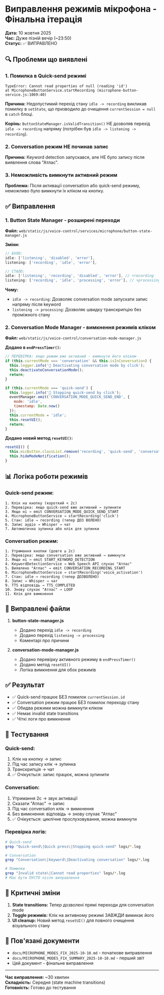 # Виправлення режимів мікрофона - Фінальна ітерація

**Дата:** 10 жовтня 2025  
**Час:** Дуже пізній вечір (~23:50)  
**Статус:** ✅ ВИПРАВЛЕНО

## 🔍 Проблеми що виявлені

### 1. Помилка в Quick-send режимі
```
TypeError: Cannot read properties of null (reading 'id')
at MicrophoneButtonService.startRecording (microphone-button-service.js:1069:40)
```

**Причина:** Недопустимий перехід стану `idle -> recording` викликав помилку в `setState`, що призводило до очищення `currentSession = null` в `catch` блоці.

**Корінь:** `ButtonStateManager.isValidTransition()` НЕ дозволяв перехід `idle -> recording` напряму (потрібен був `idle -> listening -> recording`).

### 2. Conversation режим НЕ починав запис
**Причина:** Keyword detection запускався, але НЕ було запису після виявлення слова "Атлас".

### 3. Неможливість вимкнути активний режим
**Проблема:** Після активації conversation або quick-send режиму, неможливо було вимкнути їх кліком на кнопку.

## ✅ Виправлення

### 1. Button State Manager - розширені переходи

**Файл:** `web/static/js/voice-control/services/microphone/button-state-manager.js`

**Зміни:**
```javascript
// БУЛО:
idle: ['listening', 'disabled', 'error'],
listening: ['recording', 'idle', 'error'],

// СТАЛО:
idle: ['listening', 'recording', 'disabled', 'error'], // +recording
listening: ['recording', 'idle', 'processing', 'error'], // +processing
```

**Чому:**
- `idle -> recording`: Дозволяє conversation mode запускати запис напряму після keyword
- `listening -> processing`: Дозволяє швидку транскрипцію без проміжного стану

### 2. Conversation Mode Manager - вимкнення режимів кліком

**Файл:** `web/static/js/voice-control/conversation-mode-manager.js`

**Додано в `endPressTimer()`:**
```javascript
// ПЕРЕВІРКА: якщо режим вже активний - вимкнути його кліком
if (this.currentMode === 'conversation' && this.isInConversation) {
  this.logger.info('🛑 Deactivating conversation mode by click');
  this.deactivateConversationMode();
  return;
}

if (this.currentMode === 'quick-send') {
  this.logger.info('🛑 Stopping quick-send by click');
  eventManager.emit('CONVERSATION_MODE_QUICK_SEND_END', {
    mode: 'idle',
    timestamp: Date.now()
  });
  this.currentMode = 'idle';
  this.resetUI();
  return;
}
```

**Додано новий метод `resetUI()`:**
```javascript
resetUI() {
  this.micButton.classList.remove('recording', 'quick-send', 'conversation', 'listening');
  this.hideModeNotification();
}
```

## 📊 Логіка роботи режимів

### Quick-send режим:
```
1. Клік на кнопку (короткий < 2с)
2. Перевірка: якщо quick-send вже активний → зупинити
3. Якщо ні → emit CONVERSATION_MODE_QUICK_SEND_START
4. MicrophoneButtonService → startRecording('click')
5. Стан: idle → recording (тепер ДОЗ ВОЛЕНО)
6. Запис аудіо → Whisper → чат
7. Автоматична зупинка або клік для зупинки
```

### Conversation режим:
```
1. Утримання кнопки (довге ≥ 2с)
2. Перевірка: якщо conversation вже активний → вимкнути
3. Якщо ні → emit START_KEYWORD_DETECTION
4. KeywordDetectionService → Web Speech API слухає "Атлас"
5. Виявлено "Атлас" → emit CONVERSATION_RECORDING_START
6. MicrophoneButtonService → startRecording('voice_activation')
7. Стан: idle → recording (тепер ДОЗВОЛЕНО)
8. Запис → Whisper → чат
9. TTS відповідь → TTS_COMPLETED
10. Знову слухає "Атлас" → LOOP
11. Клік для вимкнення
```

## 🔧 Виправлені файли

1. **button-state-manager.js**
   - Додано перехід `idle -> recording`
   - Додано перехід `listening -> processing`
   - Коментарі про причини

2. **conversation-mode-manager.js**
   - Додано перевірку активного режиму в `endPressTimer()`
   - Додано метод `resetUI()`
   - Логіка вимкнення для обох режимів

## ✅ Результат

- ✅ Quick-send працює БЕЗ помилок `currentSession.id`
- ✅ Conversation режим працює БЕЗ помилок переходу стану
- ✅ Обидва режими можна вимкнути кліком
- ✅ Немає invalid state transitions
- ✅ Чіткі логи про вимкнення

## 🧪 Тестування

### Quick-send:
1. Клік на кнопку → запис
2. Під час запису клік → зупинка
3. Транскрипція → чат
4. ✅ Очікується: запис працює, можна зупинити

### Conversation:
1. Утримання 2с → звук активації
2. Сказати "Атлас" → запис
3. Під час conversation клік → вимкнення
4. Без вимкнення: відповідь → знову слухає "Атлас"
5. ✅ Очікується: циклічне прослуховування, можна вимкнути

### Перевірка логів:
```bash
# Quick-send
grep "Quick-send\|Quick press\|Stopping quick-send" logs/*.log

# Conversation
grep "Conversation\|keyword\|Deactivating conversation" logs/*.log

# Помилки
grep "Invalid state\|Cannot read properties" logs/*.log
# Має бути ПУСТО після виправлення
```

## 📝 Критичні зміни

1. **State transitions:** Тепер дозволені прямі переходи для conversation mode
2. **Toggle режимів:** Клік на активному режимі ЗАВЖДИ вимикає його
3. **UI cleanup:** Новий метод `resetUI()` для повного очищення візуального стану

## 🔗 Пов'язані документи

- `docs/MICROPHONE_MODES_FIX_2025-10-10.md` - початкове виправлення
- `docs/MICROPHONE_MODES_FIX_SUMMARY_2025-10-10.md` - перший звіт
- Цей документ - фінальне виправлення

---

**Час виправлення:** ~30 хвилин  
**Складність:** Середня (state machine transitions)  
**Готовність:** Готово до тестування
